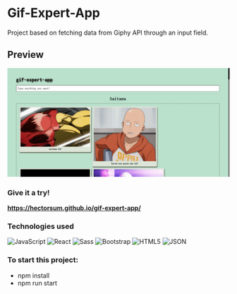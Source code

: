 # Gif-Expert-App
Project based on fetching data from Giphy API through an input field.

## Preview
![preview](./src/assets/images/capture.JPG)

### Give it a try!
**<https://hectorsum.github.io/gif-expert-app/>**

### Technologies used
![JavaScript](https://img.shields.io/badge/-JavaScript-%23F7DF1C?style=flat-square&logo=javascript&logoColor=000000&labelColor=%23F7DF1C&color=%23FFCE5A)
![React](https://img.shields.io/badge/-React-61DAFB?style=flat-square&logo=react&logoColor=ffffff)
![Sass](https://img.shields.io/badge/-Sass-%23CC6699?style=flat-square&logo=sass&logoColor=ffffff)
![Bootstrap](https://img.shields.io/badge/-Bootstrap-563D7C?style=flat-square&logo=Bootstrap)
![HTML5](https://img.shields.io/badge/-HTML5-%23E44D27?style=flat-square&logo=html5&logoColor=ffffff)
![JSON](https://img.shields.io/badge/-JSON-000000?style=flat-square&logo=JSON&logoColor=ffffff)

### To start this project:
- npm install
- npm run start
